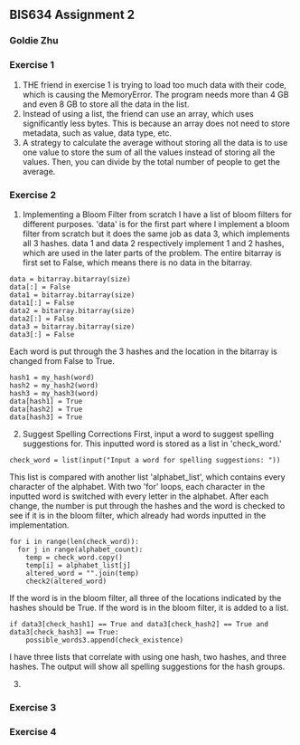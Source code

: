 ## BIS634 Assignment 2
### Goldie Zhu

### Exercise 1
1. THE friend in exercise 1 is trying to load too much data with their code, which is causing the MemoryError. The program needs more than 4 GB and even 8 GB to store all the data in the list. 
2. Instead of using a list, the friend can use an array, which uses significantly less bytes. This is because an array does not need to store metadata, such as value, data type, etc. 
3. A strategy to calculate the average without storing all the data is to use one value to store the sum of all the values instead of storing all the values. Then, you can divide by the total number of people to get the average.

### Exercise 2
1. Implementing a Bloom Filter from scratch
I have a list of bloom filters for different purposes. 'data' is for the first part where I implement a bloom filter from scratch but it does the same job as data 3, which implements all 3 hashes. data 1 and data 2 respectively implement 1 and 2 hashes, which are used in the later parts of the problem. The entire bitarray is first set to False, which means there is no data in the bitarray.
```
data = bitarray.bitarray(size)
data[:] = False
data1 = bitarray.bitarray(size)
data1[:] = False
data2 = bitarray.bitarray(size)
data2[:] = False
data3 = bitarray.bitarray(size)
data3[:] = False
```
Each word is put through the 3 hashes and the location in the bitarray is changed from False to True. 
```
hash1 = my_hash(word)
hash2 = my_hash2(word)
hash3 = my_hash3(word)
data[hash1] = True
data[hash2] = True
data[hash3] = True
```
2. Suggest Spelling Corrections
First, input a word to suggest spelling suggestions for. This inputted word is stored as a list in 'check_word.'
```
check_word = list(input("Input a word for spelling suggestions: "))
```
This list is compared with another list 'alphabet_list', which contains every character of the alphabet. With two 'for' loops, each character in the inputted word is switched with every letter in the alphabet. After each change, the number is put through the hashes and the word is checked to see if it is in the bloom filter, which already had words inputted in the implementation.
```
for i in range(len(check_word)):
  for j in range(alphabet_count):
    temp = check_word.copy()
    temp[i] = alphabet_list[j]
    altered_word = "".join(temp)
    check2(altered_word)
```
If the word is in the bloom filter, all three of the locations indicated by the hashes should be True. If the word is in the bloom filter, it is added to a list.
```
if data3[check_hash1] == True and data3[check_hash2] == True and data3[check_hash3] == True:
    possible_words3.append(check_existence)
```
I have three lists that correlate with using one hash, two hashes, and three hashes. The output will show all spelling suggestions for the hash groups.

3. 

### Exercise 3
### Exercise 4
